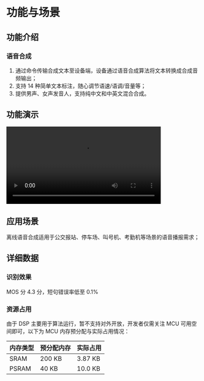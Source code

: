# 功能与场景

## 功能介绍

### 语音合成

1. 通过命令传输合成文本至设备端，设备通过语音合成算法将文本转换成合成音频输出；
2. 支持 14 种简单文本标注，随心调节语速/语调/音量等；
3. 提供男声、女声发音人，支持纯中文和中英文混合合成。

## 功能演示

<video src="https://cdn.iflyos.cn/public/lsopen/xtts_trial/xtts_qianqian_showcase.mp4" controls="controls" width="80%">您的浏览器不支持播放该视频！</video>

## 应用场景

离线语音合成适用于公交报站、停车场、叫号机、考勤机等场景的语音播报需求；

## 详细数据

### 识别效果

MOS 分 4.3 分，短句错误率低至 0.1%

### 资源占用

由于 DSP 主要用于算法运行，暂不支持对外开放，开发者仅需关注 MCU 可用空间即可，以下为 MCU 内存预分配与实际占用情况：

| 内存类型 | 预分配内存 | 实际占用 |
| :------- | :--------- | :------- |
| SRAM     | 200 KB     | 3.87 KB   |
| PSRAM    | 40 KB      | 10.0 KB   |
